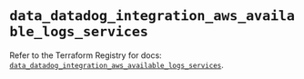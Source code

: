 # `data_datadog_integration_aws_available_logs_services`

Refer to the Terraform Registry for docs: [`data_datadog_integration_aws_available_logs_services`](https://registry.terraform.io/providers/datadog/datadog/3.63.0/docs/data-sources/integration_aws_available_logs_services).
